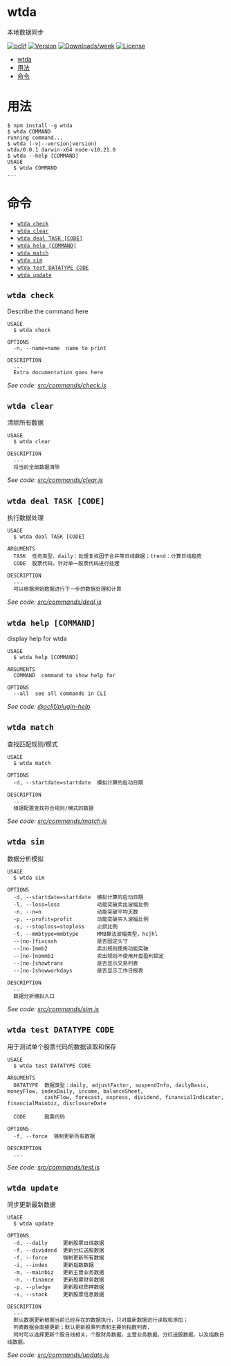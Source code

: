 # wtda

本地数据同步

[![oclif](https://img.shields.io/badge/cli-oclif-brightgreen.svg)](https://oclif.io)
[![Version](https://img.shields.io/npm/v/wtda.svg)](https://npmjs.org/package/wtda)
[![Downloads/week](https://img.shields.io/npm/dw/wtda.svg)](https://npmjs.org/package/wtda)
[![License](https://img.shields.io/npm/l/wtda.svg)](https://github.com/wentao75/wtda/blob/master/package.json)

<!-- toc -->
* [wtda](#wtda)
* [用法](#用法)
* [命令](#命令)
<!-- tocstop -->

# 用法

<!-- usage -->
```sh-session
$ npm install -g wtda
$ wtda COMMAND
running command...
$ wtda (-v|--version|version)
wtda/0.0.1 darwin-x64 node-v10.21.0
$ wtda --help [COMMAND]
USAGE
  $ wtda COMMAND
...
```
<!-- usagestop -->

# 命令

<!-- commands -->
* [`wtda check`](#wtda-check)
* [`wtda clear`](#wtda-clear)
* [`wtda deal TASK [CODE]`](#wtda-deal-task-code)
* [`wtda help [COMMAND]`](#wtda-help-command)
* [`wtda match`](#wtda-match)
* [`wtda sim`](#wtda-sim)
* [`wtda test DATATYPE CODE`](#wtda-test-datatype-code)
* [`wtda update`](#wtda-update)

## `wtda check`

Describe the command here

```
USAGE
  $ wtda check

OPTIONS
  -n, --name=name  name to print

DESCRIPTION
  ...
  Extra documentation goes here
```

_See code: [src/commands/check.js](https://github.com/wentao75/wtda/blob/v0.0.1/src/commands/check.js)_

## `wtda clear`

清除所有数据

```
USAGE
  $ wtda clear

DESCRIPTION
  ...
  将当前全部数据清除
```

_See code: [src/commands/clear.js](https://github.com/wentao75/wtda/blob/v0.0.1/src/commands/clear.js)_

## `wtda deal TASK [CODE]`

执行数据处理

```
USAGE
  $ wtda deal TASK [CODE]

ARGUMENTS
  TASK  任务类型，daily：处理复权因子合并等日线数据；trend：计算日线趋势
  CODE  股票代码，针对单一股票代码进行处理

DESCRIPTION
  ...
  可以根据原始数据进行下一步的数据处理和计算
```

_See code: [src/commands/deal.js](https://github.com/wentao75/wtda/blob/v0.0.1/src/commands/deal.js)_

## `wtda help [COMMAND]`

display help for wtda

```
USAGE
  $ wtda help [COMMAND]

ARGUMENTS
  COMMAND  command to show help for

OPTIONS
  --all  see all commands in CLI
```

_See code: [@oclif/plugin-help](https://github.com/oclif/plugin-help/blob/v3.0.0/src/commands/help.ts)_

## `wtda match`

查找匹配规则/模式

```
USAGE
  $ wtda match

OPTIONS
  -d, --startdate=startdate  模拟计算的启动日期

DESCRIPTION
  ...
  根据配置查找符合规则/模式的数据
```

_See code: [src/commands/match.js](https://github.com/wentao75/wtda/blob/v0.0.1/src/commands/match.js)_

## `wtda sim`

数据分析模拟

```
USAGE
  $ wtda sim

OPTIONS
  -d, --startdate=startdate  模拟计算的启动日期
  -l, --loss=loss            动能突破卖出波幅比例
  -n, --n=n                  动能突破平均天数
  -p, --profit=profit        动能突破买入波幅比例
  -s, --stoploss=stoploss    止损比例
  -t, --mmbtype=mmbtype      MMB算法波幅类型，hc|hl
  --[no-]fixcash             是否固定头寸
  --[no-]mmb2                卖出规则使用动能突破
  --[no-]nommb1              卖出规则不使用开盘盈利锁定
  --[no-]showtrans           是否显示交易列表
  --[no-]showworkdays        是否显示工作日报表

DESCRIPTION
  ...
  数据分析模拟入口
```

_See code: [src/commands/sim.js](https://github.com/wentao75/wtda/blob/v0.0.1/src/commands/sim.js)_

## `wtda test DATATYPE CODE`

用于测试单个股票代码的数据读取和保存

```
USAGE
  $ wtda test DATATYPE CODE

ARGUMENTS
  DATATYPE  数据类型：daily, adjustFactor, suspendInfo, dailyBasic, moneyFlow, indexDaily, income, balanceSheet,
            cashFlow, forecast, express, dividend, financialIndicator, financialMainbiz, disclosureDate

  CODE      股票代码

OPTIONS
  -f, --force  强制更新所有数据

DESCRIPTION
  ...
```

_See code: [src/commands/test.js](https://github.com/wentao75/wtda/blob/v0.0.1/src/commands/test.js)_

## `wtda update`

同步更新最新数据

```
USAGE
  $ wtda update

OPTIONS
  -d, --daily     更新股票日线数据
  -f, --dividend  更新分红送股数据
  -f, --force     强制更新所有数据
  -i, --index     更新指数数据
  -m, --mainbiz   更新主营业务数据
  -n, --finance   更新股票财务数据
  -p, --pledge    更新股权质押数据
  -s, --stock     更新股票信息数据

DESCRIPTION
  ...
  默认数据更新根据当前已经存在的数据执行，只对最新数据进行读取和添加；
  列表数据会直接更新；默认更新股票列表和主要的指数列表，
  同时可以选择更新个股日线相关，个股财务数据，主营业务数据，分红送股数据，以及指数日线数据。
```

_See code: [src/commands/update.js](https://github.com/wentao75/wtda/blob/v0.0.1/src/commands/update.js)_
<!-- commandsstop -->
